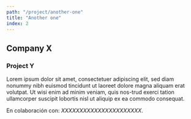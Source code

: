 ```yaml
---
path: "/project/another-one"
title: "Another one"
index: 2
---
```

## Company X
### Project Y

Lorem ipsum dolor sit amet, consectetuer adipiscing elit, sed diam nonummy nibh euismod tincidunt ut laoreet dolore magna aliquam erat volutpat. Ut wisi enim ad minim veniam, quis nos-trud exerci tation ullamcorper suscipit lobortis nisl ut aliquip ex ea commodo consequat.

En colaboración con: *XXXXXXXXXXXXXXXXXXXXXX*.
